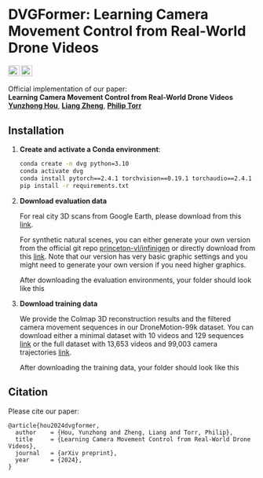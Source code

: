 # DVGFormer: Learning Camera Movement Control from Real-World Drone Videos


<a href="https://arxiv.org/abs/2412.09620"><img src="https://img.shields.io/badge/Paper-arXiv-red?style=for-the-badge" height=22.5></a>
<a href="https://dvgformer.github.io/"><img src="https://img.shields.io/badge/Project-Page-blue?style=for-the-badge" height=22.5></a>
<!-- <a href="https://huggingface.co/SPO-Diffusion-Models"><img src="https://img.shields.io/badge/Hugging-Face-yellow?style=for-the-badge" height=22.5></a> -->

<!-- [[Paper]()] &emsp; [[Project Page]()] &emsp;
<br> -->

Official implementation of our paper: 
<br>**Learning Camera Movement Control from Real-World Drone Videos**<br>
[**Yunzhong Hou**](https://hou-yz.github.io/), [**Liang Zheng**](https://zheng-lab-anu.github.io/), [**Philip Torr**](https://eng.ox.ac.uk/people/philip-torr/)<br>


## Installation
1. **Create and activate a Conda environment**:
    ```sh
    conda create -n dvg python=3.10
    conda activate dvg
    conda install pytorch==2.4.1 torchvision==0.19.1 torchaudio==2.4.1 pytorch-cuda=12.1 -c pytorch -c nvidia
    pip install -r requirements.txt
    ```

2. **Download evaluation data**
   
    For real city 3D scans from Google Earth, please download from this [link](https://1drv.ms/f/c/dfb1b9d32643ecdc/EhrvMtW9ow5KrpfPJlAnJ9wBjaaYqNEKx98NOXGFteJ3pg?e=d99AG4).

    For synthetic natural scenes, you can either generate your own version from the official git repo [princeton-vl/infinigen](https://github.com/princeton-vl/infinigen) or directly download from this [link](https://1drv.ms/f/c/dfb1b9d32643ecdc/EgQWiB64W6dCsuOko_UoNQoB9Zj4cb-SSlqLFdVZITJT7Q?e=MBvCGx). Note that our version has very basic graphic settings and you might need to generate your own version if you need higher graphics. 

    After downloading the evaluation environments, your folder should look like this


3. **Download training data**
   
    We provide the Colmap 3D reconstruction results and the filtered camera movement sequences in our DroneMotion-99k dataset. You can download either a minimal dataset with 10 videos and 129 sequences [link](https://1drv.ms/u/c/dfb1b9d32643ecdc/ERIEM1bBgvVHtqgyN4T-7qoBmiHYaHcAdUUz5McREVuI_w?e=qwOBge) or the full dataset with 13,653 videos and 99,003 camera trajectories [link](https://1drv.ms/u/c/dfb1b9d32643ecdc/EcHhl1KtZrdHn4wkDJ9Kcg4BtwQCP3f3hKUHS7PArhprnw?e=SRkFjl). 

    After downloading the training data, your folder should look like this


## Citation
Please cite our paper:
```
@article{hou2024dvgformer,
  author    = {Hou, Yunzhong and Zheng, Liang and Torr, Philip},
  title     = {Learning Camera Movement Control from Real-World Drone Videos},
  journal   = {arXiv preprint},
  year      = {2024},
}
```

